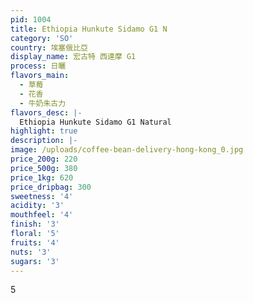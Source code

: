 ```yaml
---
pid: 1004
title: Ethiopia Hunkute Sidamo G1 N
category: 'SO'
country: 埃塞俄比亞
display_name: 宏古特 西達摩 G1
process: 日曬
flavors_main:
  - 草莓
  - 花香
  - 牛奶朱古力
flavors_desc: |-
  Ethiopia Hunkute Sidamo G1 Natural
highlight: true
description: |-
image: /uploads/coffee-bean-delivery-hong-kong_0.jpg
price_200g: 220
price_500g: 380
price_1kg: 620
price_dripbag: 300
sweetness: '4'
acidity: '3'
mouthfeel: '4'
finish: '3'
floral: '5'
fruits: '4'
nuts: '3'
sugars: '3'
---
```


5

